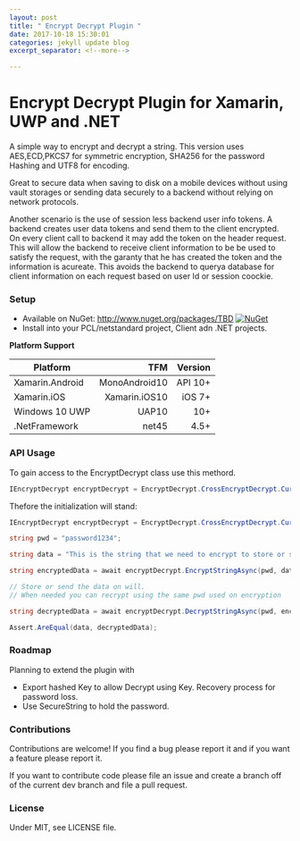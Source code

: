 ```yaml
---
layout: post
title: " Encrypt Decrypt Plugin "
date: 2017-10-18 15:30:01
categories: jekyll update blog
excerpt_separator: <!--more-->

---
```


# Encrypt Decrypt Plugin for Xamarin, UWP and .NET

A simple way to encrypt and decrypt a string. This version uses AES,ECD,PKCS7 for symmetric encryption, SHA256 for the password Hashing and UTF8 for encoding.

Great to secure data when saving to disk on a mobile devices without using vault storages or  sending data securely to a backend without relying on network protocols.

Another scenario is the use of session less backend user info tokens. A backend creates user data tokens and send them to the client encrypted. On every client call to backend it may add the token on the header request. This will allow the backend to receive client information to be be used to satisfy the request, with the garanty that he has created the token and the information is acureate. This avoids the backend to querya database for client information on each request based on user Id or session coockie. 

<!--more-->

### Setup
* Available on NuGet: http://www.nuget.org/packages/TBD [![NuGet](https://img.shields.io/nuget/v/Xam.Plugin.DeviceInfo.svg?label=NuGet)](https://www.nuget.org/packages/TBD/)
* Install into your PCL/netstandard project, Client adn .NET projects.

**Platform Support**

|Platform|TFM|Version|
| ------------------- | ------------------: | ------------------: |
|Xamarin.Android|MonoAndroid10|API 10+|
|Xamarin.iOS|Xamarin.iOS10|iOS 7+|
|Windows 10 UWP|UAP10|10+|
|.NetFramework|net45|4.5+|

### API Usage
To gain access to the EncryptDecrypt class use this methord.
```csharp
IEncryptDecrypt encryptDecrypt = EncryptDecrypt.CrossEncryptDecrypt.Current;
```

Thefore the initialization will stand:
```csharp
IEncryptDecrypt encryptDecrypt = EncryptDecrypt.CrossEncryptDecrypt.Current;

string pwd = "password1234";

string data = "This is the string that we need to encrypt to store or send securely.";

string encryptedData = await encryptDecrypt.EncryptStringAsync(pwd, data);

// Store or send the data on will.
// When needed you can recrypt using the same pwd used on encryption

string decryptedData = await encryptDecrypt.DecryptStringAsync(pwd, encryptedData);

Assert.AreEqual(data, decryptedData);
```

### Roadmap
Planning to extend the plugin with
* Export hashed Key to allow  Decrypt using Key. Recovery process for password loss.
* Use SecureString to hold the password.
 
### Contributions
Contributions are welcome! If you find a bug please report it and if you want a feature please report it.

If you want to contribute code please file an issue and create a branch off of the current dev branch and file a pull request.

### License
Under MIT, see LICENSE file.

